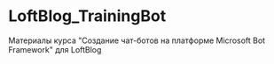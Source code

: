 # LoftBlog_TrainingBot
Материалы курса "Создание чат-ботов на платформе Microsoft Bot Framework" для LoftBlog

